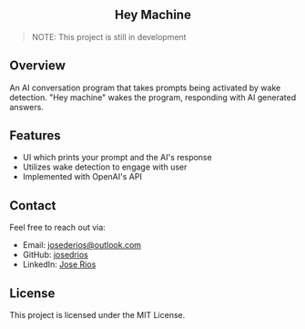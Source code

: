 <h2 align="center">
  Hey Machine
</h2>

> NOTE: This project is still in development

## Overview
An AI conversation program that takes prompts being activated by wake detection. "Hey machine" wakes the program, responding with AI generated answers.

## Features
- UI which prints your prompt and the AI's response
- Utilizes wake detection to engage with user
- Implemented with OpenAI's API

## Contact
Feel free to reach out via:
- Email: josederios@outlook.com
- GitHub: <a href="https://github.com/josedrios" target="_blank" rel="noopener noreferrer">josedrios</a>
- LinkedIn: <a href="https://www.linkedin.com/in/jose-rios-3b9505254/" target="_blank" rel="noopener noreferrer">Jose Rios</a>

## License
This project is licensed under the MIT License.
